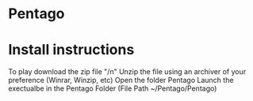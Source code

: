 # Pentago
# Install instructions
To play download the zip file "/n"
Unzip the file using an archiver of your preference (Winrar, Winzip, etc)
Open the folder Pentago
Launch the exectualbe in the Pentago Folder (File Path ~/Pentago/Pentago)
